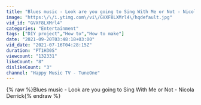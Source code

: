 ```yaml
---
title: "Blues music - Look are you going to Sing With Me or Not - Nicola Derrick"
image: "https:\/\/i.ytimg.com\/vi\/GVXF8LXMrl4\/hqdefault.jpg"
vid_id: "GVXF8LXMrl4"
categories: "Entertainment"
tags: ["DIY project","How to","How to make"]
date: "2021-09-20T03:48:18+03:00"
vid_date: "2021-07-16T04:28:15Z"
duration: "PT1H30S"
viewcount: "132331"
likeCount: "8"
dislikeCount: "3"
channel: "Happy Music TV - TuneOne"
---
```

{% raw %}Blues music - Look are you going to Sing With Me or Not - Nicola Derrick{% endraw %}
